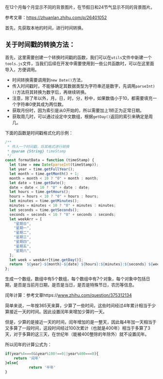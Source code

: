 在12个月每个月显示不同的背景图片，在节假日和24节气显示不同的背景图片。

参考文章：https://zhuanlan.zhihu.com/p/26401052

首先，先获取本地的时间，进行时间转换。

## 关于时间戳的转换方法：

首先，这里需要创建一个转换时间戳的函数，我们可以在`utils`文件中新建一个`tools.js`文件，当我们后续在开发中需要使用到一些公共函数时，可以在这里面导入，方便调用。

* 时间转换需要调用到`new Date()`方法，
* 传入时间戳时，不能够确定其数据类型为字符串还是数字，先调用`parseInt)()`方法将其转换为数字后，再继续转换。
* 注意，除了年以外，月，日，时，分，秒中，如果数值小于10，都需要填充一个字符串0使其成为两位数。
* 获取月份时，因为索引是从0开始的，所以需要加上1矫正为正常日期。
* 获取周几时，可以通过设定中文数组，根据`getDay()`返回的索引来确定是周几。

下面的函数是时间戳格式化的示例：

```javascript
/**
 * 传入一个时间戳，将其格式进行转换
 * @param {String} timeStamp
 */
const formatData = function (timeStamp) {
  let time = new Date(parseInt(timeStamp));
  let year = time.getFullYear();
  let month = time.getMonth() + 1;
  month = month < 10 ? "0" + month : month;
  let date = time.getDate();
  date = date < 10 ? "0" + date : date;
  let hours = time.getHours();
  hours = hours < 10 ? "0" + hours : hours;
  let minutes = time.getMinutes(); 
  minutes = minutes < 10 ? "0" + minutes : minutes;
  let seconds = time.getSeconds();
  seconds = seconds < 10 ? "0" + seconds : seconds;
  let weekArr = [
    "星期日",
    "星期一",
    "星期二",
    "星期三",
    "星期四",
    "星期五",
    "星期六",
  ];
  let week = weekArr[time.getDay()];
  return `${year}-${month}-${date} ${hours}:${minutes}:${seconds} ${week}`;
};
```

生成一个数组，数组中有5个数组，每个数组中有7个对象，每个对象中包括日期，是否是当前月日期，是否是当日，是否是特殊节日，农历等信息。

闰年计算：参考文章https://www.zhihu.com/question/375312134

简单来说，一年按365天来算，少算了一些时间，这些时间经过4年累计相当于少算接近一天的时间。因此设置闰年来增加少算的一天。

但是，少算的是接近一天的时间，闰年增加的是一整天，因此每4年加一天相当于又多算了一段时间，这段时间经过100次累计（也就是400年）相当于多算了3天，对于多算的这三天，在世纪年（能被400整除的年除外）就不设置闰年。

所以闰年的计算公式为：

```javascript
if(year%4===0&&year%100!==0||year%400===0){
	return '闰年'
}else{
           return '平年'
}
```

